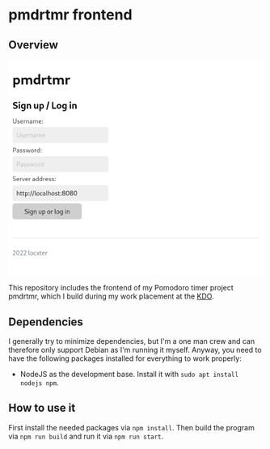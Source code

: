 # pmdrtmr frontend

## Overview

![Overview image](overview.png)

This repository includes the frontend of my Pomodoro timer project pmdrtmr, which I build during my work placement at the [KDO](https://www.kdo.de/).

## Dependencies

I generally try to minimize dependencies, but I'm a one man crew and can therefore only support Debian as I'm running it myself. Anyway, you need to have the following packages installed for everything to work properly:

- NodeJS as the development base. Install it with `sudo apt install nodejs npm`.

## How to use it

First install the needed packages via `npm install`. Then build the program via `npm run build` and run it via `npm run start`.